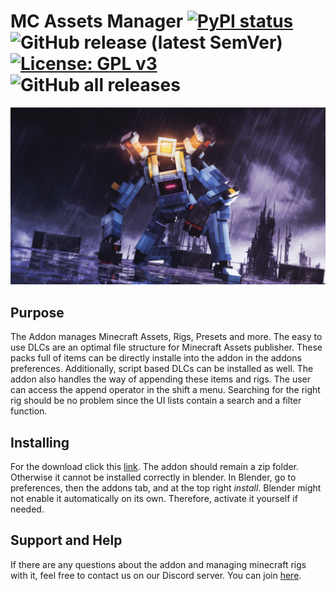 # MC Assets Manager [![PyPI status](https://img.shields.io/pypi/status/ansicolortags.svg)](https://pypi.python.org/pypi/ansicolortags/) ![GitHub release (latest SemVer)](https://img.shields.io/github/v/release/BlueEvilGFX/MC-Assets-Manager) [![License: GPL v3](https://img.shields.io/badge/License-GPLv3-blue.svg)](https://www.gnu.org/licenses/gpl-3.0) ![GitHub all releases](https://img.shields.io/github/downloads/BlueEvilGFX/Mc-Assets-Manager/total)

![artwork](./wallpaper.png)

## Purpose
The Addon manages Minecraft Assets, Rigs, Presets and more. The easy to use DLCs are an optimal file structure for Minecraft Assets publisher. These packs full of items can be directly installe into the addon in the addons preferences. Additionally, script based DLCs can be installed as well. The addon also handles the way of appending these items and rigs. The user can access the append operator in the shift a menu. Searching for the right rig should be no problem since the UI lists contain a search and a filter function.

## Installing
For the download click this [link](https://github.com/BlueEvilGFX/MC-Assets-Manager/releases/downloaded/latest/Mc_Assets_Manager.zip).
The addon should remain a zip folder. Otherwise it cannot be installed correctly in blender. In Blender, go to preferences, then the addons tab, and at the top right *install*. Blender might not enable it automatically on its own. Therefore, activate it yourself if needed.
 
## Support and Help
If there are any questions about the addon and managing minecraft rigs with it, feel free to contact us on our Discord server. You can join [here](https://discord.com/invite/3mybvgB6wE).

